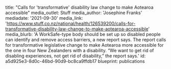 title: "Calls for 'transformative' disability law change to make Aotearoa accessible"
media_outlet: Stuff
media_author: 'Josephine Franks'
mediadate: '2021-09-30'
media_link: 'https://www.stuff.co.nz/national/health/126539200/calls-for-transformative-disability-law-change-to-make-aotearoa-accessible'
media_blurb: 'A WorkSafe-type body should be set up so disabled people can identify and remove access barriers, a new report says. The report calls for transformative legislative change to make Aotearoa more accessible for the one in four New Zealanders with a disability. “We want to get rid of disabling experiences, not get rid of disability,” the report says.'
id: a5d925e3-8d0c-46bd-90d9-bc8ca9ffdb17
blueprint: publications
